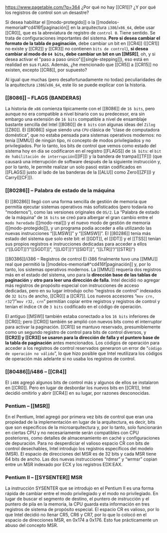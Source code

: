 https://www.pagetable.com/?p=364
¿Por qué no hay [[CR1]]? ¿Y por qué los registros de control son un desastre?

Si desea habilitar el [[modo-protegido]] o la [[modelos-memoria#^cd416f|paginación]] en la arquitectura `i386`/``x86_64``, debe usar [[CR0]], que es la abreviatura de registro de ``control 0``. Tiene sentido. Se trata de configuraciones importantes del sistema. __Pero si desea cambiar el formato de la tabla de paginación__, debe cambiar un bit en [[CR4]] ([[CR1]] no existe y [[CR2]] y [[CR3]] no contienen ``bits de control``), **si desea cambiar al modo de ``64 bits``, debe cambiar un bit en un [[MSR]]**, oh, y si desea activar el "paso a paso único"([[single-stepping]]), eso está en realidad en sus ``FLAGS``. Además, ¿he mencionado que [[CR5]] a [[CR15]] no existen, excepto [[CR8]], por supuesto?

Al igual que muchas (pero desafortunadamente no todas) peculiaridades de la arquitectura ``i386``/``x86_64``, este lío se puede explicar con la historia.

### [[8086]] – FLAGS (BANDERAS)
La historia de ``x86`` comienza típicamente con el [[8086]] de ``16 bits``, pero aunque no era compatible a nivel binario con su predecesor, era sin embargo una extensión de ``16 bits`` compatible a nivel de ensamblaje bastante sencilla del Intel [[8080]] de ``8 bits`` con algunas ideas del ``Zilog`` [[Z80]]. El [[8086]] sigue siendo una ``CPU`` clásica de “clase de computadora doméstica”, que no estaba pensada para sistemas operativos modernos: no tenía [[MMU]] de ningún tipo, ni concepto de modos privilegiados y no privilegiados. Por lo tanto, los bits de control que vemos como estado del sistema hoy en día se codificaron en el registro [[FLAGS]] de ``16 bits``: el ``bit de habilitación de interrupción``([[IF]]) y la bandera de trampa([[TF]]) (que causará una interrupción de software después de la siguiente instrucción y, por lo tanto, le permite realizar un solo paso) están codificados en [[FLAGS]] justo al lado de las banderas de la [[ALU]] como Zero([[ZF]]) y Carry([[CF]]).

### [[80286]] – Palabra de estado de la máquina
El [[80286]] llegó con una forma sencilla de gestión de memoria que permitía ejecutar sistemas operativos más sofisticados (pero todavía no “modernos”), como las versiones originales de ``OS/2``. La “Palabra de estado de la máquina” de ``16 bits`` se creó para albergar el gran cambio entre el ``modo heredado`` ([[modo-real]]) y el nuevo modo de gestión de memoria ([[modo-protegido]]), y un programa podía acceder a ella utilizando las nuevas instrucciones “[[LMSW]]” y “[[SMSW]]”. El [[80286]] tenía más estado del sistema que solo este bit: el [[GDT]], el [[IDT]] y el [[TSS]] tenían sus propios registros e instrucciones dedicadas para acceder a ellos (“[[LGDT]]”/”[[SGDT]]”, “[[LIDT]]”/”[[SIDT]]”, “[[LTR]]”/”[[STR]]”)

[[80386]]/i386 – Registros de control
El i386 finalmente tuvo una [[MMU]] real que permitió la [[modelos-memoria#^cd416f|paginación]] y, por lo tanto, los sistemas operativos modernos. La [[MMU]] requería dos registros más en el estado del sistema, uno para la __dirección base de las tablas de paginación__ y __otro para leer una dirección de falla__. Intel decidió no agregar más registros de propósito especial con instrucciones de acceso dedicadas, pero en su lugar introdujo ocho “registros de control” indexados de ``32 bits`` de ancho, [[CR0]] a [[CR7]]. Los nuevos accesores “``mov crn, r32``”/”``mov r32, crn``” permitían copiar entre registros y registros de control y tenían el índice ``CR`` de ``3 bits`` codificado en el código de operación.

El antiguo [[MSW]] también estaba conectado a los ``16 bits`` inferiores de [[CR0]]; pero [[CR0]] también se amplió con nuevos bits como el interruptor para activar la paginación. [[CR1]] se mantuvo reservado, presumiblemente como un segundo registro de control para bits de control diversos, y __[[CR2]] y [[CR3]] se usaron para la dirección de falla y el puntero base de la tabla de paginación__ antes mencionados. Los códigos de operación para acceder a los registros de control reservados generaron un error de “``código de operación no válido``”, lo que hizo posible que Intel reutilizara los códigos de operación más adelante si no usaba los registros de control.

### [[80486]]/i486 – [[CR4]]
El ``i486`` agregó algunos bits de control más y algunos de ellos se instalaron en [[CR0]]. Pero en lugar de desbordar los nuevos bits en [[CR1]], Intel decidió omitirlo y abrir [[CR4]] en su lugar, por razones desconocidas.

### Pentium – [[MSR]]
En el Pentium, Intel agregó por primera vez bits de control que eran una propiedad de la implementación en lugar de la arquitectura, es decir, bits que son específicos de la microarquitectura y, por lo tanto, solo funcionarán en ciertas CPU y no necesariamente serán compatibles con CPU posteriores, como detalles de almacenamiento en caché y configuraciones de depuración. Para no desperdiciar el valioso espacio CR con bits de control desechables, Intel introdujo los registros específicos del modelo (MSR). El espacio de direcciones del MSR es de 32 bits y cada MSR tiene 64 bits de ancho. Las dos nuevas instrucciones “rdmsr” y “wrmsr” copian entre un MSR indexado por ECX y los registros EDX:EAX.

### Pentium II – [[SYSENTER]] MSR
La instrucción SYSENTER que se introdujo en el Pentium II es una forma rápida de cambiar entre el modo privilegiado y el modo no privilegiado. En lugar de buscar el segmento de destino, el puntero de instrucción y el puntero de pila en la memoria, la CPU guarda esta información en tres registros de sistema de propósito especial. El espacio CR es valioso, por lo que Intel decidió no llenar CR5, CR6 y CR7, por lo que lo colocó en el espacio de direcciones MSR, en 0x174 a 0x176. Esto fue prácticamente un abuso del concepto MSR.